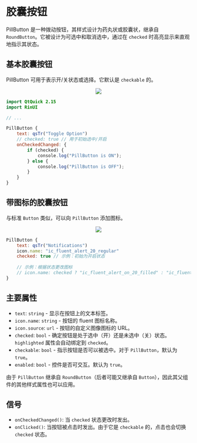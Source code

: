 # 胶囊按钮

PillButton 是一种拨动按钮，其样式设计为药丸状或胶囊状，继承自 `RoundButton`。它被设计为可选中和取消选中，通过在 `checked` 时高亮显示来直观地指示其状态。

## 基本胶囊按钮

PillButton 可用于表示开/关状态或选择。它默认是 `checkable` 的。

<div align="center">
  <img src="/assets/images/BasicInput/PillButton/pillbutton-basic.png"> <!-- 占位符：图片路径待确认或创建 -->
</div>

```qml
import QtQuick 2.15
import RinUI

// ...

PillButton {
    text: qsTr("Toggle Option")
    // checked: true // 用于初始选中/开启
    onCheckedChanged: {
        if (checked) {
            console.log("PillButton is ON");
        } else {
            console.log("PillButton is OFF");
        }
    }
}
```

## 带图标的胶囊按钮

与标准 `Button` 类似，可以向 `PillButton` 添加图标。

<div align="center">
  <img src="/assets/images/BasicInput/PillButton/pillbutton-icon.png"> <!-- 占位符：图片路径待确认或创建 -->
</div>

```qml
PillButton {
    text: qsTr("Notifications")
    icon.name: "ic_fluent_alert_20_regular" 
    checked: true // 示例：初始为开启状态
    
    // 示例：根据状态更改图标
    // icon.name: checked ? "ic_fluent_alert_on_20_filled" : "ic_fluent_alert_20_regular" 
}
```

## 主要属性

*   `text`: `string` - 显示在按钮上的文本标签。
*   `icon.name`: `string` - 按钮的 fluent 图标名称。
*   `icon.source`: `url` - 按钮的自定义图像图标的 URL。
*   `checked`: `bool` - 确定按钮是处于选中（开）还是未选中（关）状态。`highlighted` 属性会自动绑定到 `checked`。
*   `checkable`: `bool` - 指示按钮是否可以被选中。对于 `PillButton`，默认为 `true`。
*   `enabled`: `bool` - 控件是否可交互。默认为 `true`。

由于 `PillButton` 继承自 `RoundButton`（后者可能又继承自 `Button`），因此其父组件的其他样式属性也可以应用。

## 信号

*   `onCheckedChanged()`: 当 `checked` 状态更改时发出。
*   `onClicked()`: 当按钮被点击时发出。由于它是 `checkable` 的，点击也会切换 `checked` 状态。

```
